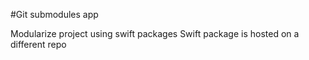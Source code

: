 #Git submodules app

Modularize project using swift packages
Swift package is hosted on a different repo
